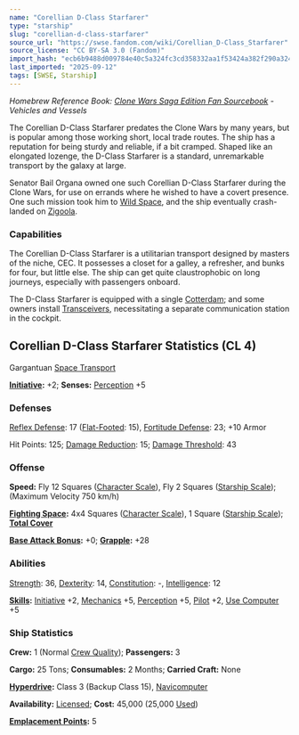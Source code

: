 ```yaml
---
name: "Corellian D-Class Starfarer"
type: "starship"
slug: "corellian-d-class-starfarer"
source_url: "https://swse.fandom.com/wiki/Corellian_D-Class_Starfarer"
source_license: "CC BY-SA 3.0 (Fandom)"
import_hash: "ecb6b9488d009784e40c5a324fc3cd358332aa1f53424a382f290a3249db1481"
last_imported: "2025-09-12"
tags: [SWSE, Starship]
---
```

*Homebrew Reference Book: [Clone Wars Saga Edition Fan Sourcebook](https://swse.fandom.com/wiki/Clone_Wars_Saga_Edition_Fan_Sourcebook) - Vehicles and Vessels*

The Corellian D-Class Starfarer predates the Clone Wars by many years, but is popular among those working short, local trade routes. The ship has a reputation for being sturdy and reliable, if a bit cramped. Shaped like an elongated lozenge, the D-Class Starfarer is a standard, unremarkable transport by the galaxy at large.

Senator Bail Organa owned one such Corellian D-Class Starfarer during the Clone Wars, for use on errands where he wished to have a covert presence. One such mission took him to [Wild Space](https://swse.fandom.com/wiki/Wild_Space), and the ship eventually crash-landed on [Zigoola](https://swse.fandom.com/wiki/Zigoola).

### Capabilities
The Corellian D-Class Starfarer is a utilitarian transport designed by masters of the niche, CEC. It possesses a closet for a galley, a refresher, and bunks for four, but little else. The ship can get quite claustrophobic on long journeys, especially with passengers onboard.

The D-Class Starfarer is equipped with a single [Cotterdam](https://swse.fandom.com/wiki/Cotterdam); and some owners install [Transceivers](https://swse.fandom.com/wiki/Transceivers), necessitating a separate communication station in the cockpit.

## Corellian D-Class Starfarer Statistics (CL 4)
Gargantuan [Space Transport](https://swse.fandom.com/wiki/Space_Transport)

**[Initiative](https://swse.fandom.com/wiki/Initiative):** +2; **Senses:** [Perception](https://swse.fandom.com/wiki/Perception) +5
### Defenses
[Reflex Defense](https://swse.fandom.com/wiki/Reflex_Defense_(Vehicles)): 17 ([Flat-Footed](https://swse.fandom.com/wiki/Flat-Footed): 15), [Fortitude Defense](https://swse.fandom.com/wiki/Fortitude_Defense_(Vehicles)): 23; +10 Armor

Hit Points: 125; [Damage Reduction](https://swse.fandom.com/wiki/Damage_Reduction): 15; [Damage Threshold](https://swse.fandom.com/wiki/Damage_Threshold_(Vehicles)): 43
### Offense
**Speed:** Fly 12 Squares ([Character Scale](https://swse.fandom.com/wiki/Character_Scale)), Fly 2 Squares ([Starship Scale](https://swse.fandom.com/wiki/Starship_Scale)); (Maximum Velocity 750 km/h)

**[Fighting Space](https://swse.fandom.com/wiki/Fighting_Space):** 4x4 Squares ([Character Scale](https://swse.fandom.com/wiki/Character_Scale)), 1 Square ([Starship Scale](https://swse.fandom.com/wiki/Starship_Scale)); **[Total Cover](https://swse.fandom.com/wiki/Total_Cover)**

**[Base Attack Bonus](https://swse.fandom.com/wiki/Base_Attack_Bonus):** +0; **[Grapple](https://swse.fandom.com/wiki/Grapple):** +28
### Abilities
[Strength](https://swse.fandom.com/wiki/Strength): 36, [Dexterity](https://swse.fandom.com/wiki/Dexterity): 14, [Constitution](https://swse.fandom.com/wiki/Constitution): -, [Intelligence](https://swse.fandom.com/wiki/Intelligence): 12

**[Skills](https://swse.fandom.com/wiki/Skills):** [Initiative](https://swse.fandom.com/wiki/Initiative) +2, [Mechanics](https://swse.fandom.com/wiki/Mechanics) +5, [Perception](https://swse.fandom.com/wiki/Perception) +5, [Pilot](https://swse.fandom.com/wiki/Pilot) +2, [Use Computer](https://swse.fandom.com/wiki/Use_Computer) +5
### Ship Statistics
**Crew:** 1 (Normal [Crew Quality](https://swse.fandom.com/wiki/Crew_Quality)); **Passengers:** 3

**Cargo:** 25 Tons; **Consumables:** 2 Months; **Carried Craft:** None

**[Hyperdrive](https://swse.fandom.com/wiki/Hyperdrive):** Class 3 (Backup Class 15), [Navicomputer](https://swse.fandom.com/wiki/Navicomputer)

**Availability:** [Licensed](https://swse.fandom.com/wiki/Licensed); **Cost:** 45,000 (25,000 [Used](https://swse.fandom.com/wiki/Used))

**[Emplacement Points](https://swse.fandom.com/wiki/Emplacement_Points):** 5